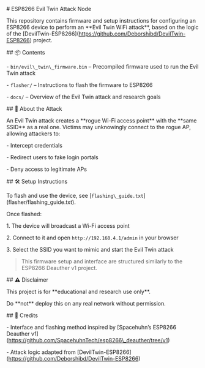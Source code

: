 \# ESP8266 Evil Twin Attack Node



This repository contains firmware and setup instructions for configuring an ESP8266 device to perform an \*\*Evil Twin WiFi attack\*\*, based on the logic of the \[DevilTwin-ESP8266](https://github.com/Deborshibd/DevilTwin-ESP8266) project.



\## 📦 Contents



\- `bin/evil\_twin\_firmware.bin` – Precompiled firmware used to run the Evil Twin attack

\- `flasher/` – Instructions to flash the firmware to ESP8266

\- `docs/` – Overview of the Evil Twin attack and research goals



\## 🧪 About the Attack



An Evil Twin attack creates a \*\*rogue Wi-Fi access point\*\* with the \*\*same SSID\*\* as a real one. Victims may unknowingly connect to the rogue AP, allowing attackers to:

\- Intercept credentials

\- Redirect users to fake login portals

\- Deny access to legitimate APs



\## 🛠 Setup Instructions



To flash and use the device, see \[`flashing\_guide.txt`](flasher/flashing\_guide.txt).



Once flashed:

1\. The device will broadcast a Wi-Fi access point

2\. Connect to it and open `http://192.168.4.1/admin` in your browser

3\. Select the SSID you want to mimic and start the Evil Twin attack



> This firmware setup and interface are structured similarly to the ESP8266 Deauther v1 project.



\## ⚠️ Disclaimer



This project is for \*\*educational and research use only\*\*.  

Do \*\*not\*\* deploy this on any real network without permission.



\## 🙏 Credits



\- Interface and flashing method inspired by \[Spacehuhn’s ESP8266 Deauther v1](https://github.com/SpacehuhnTech/esp8266\_deauther/tree/v1)

\- Attack logic adapted from \[DevilTwin-ESP8266](https://github.com/Deborshibd/DevilTwin-ESP8266)



